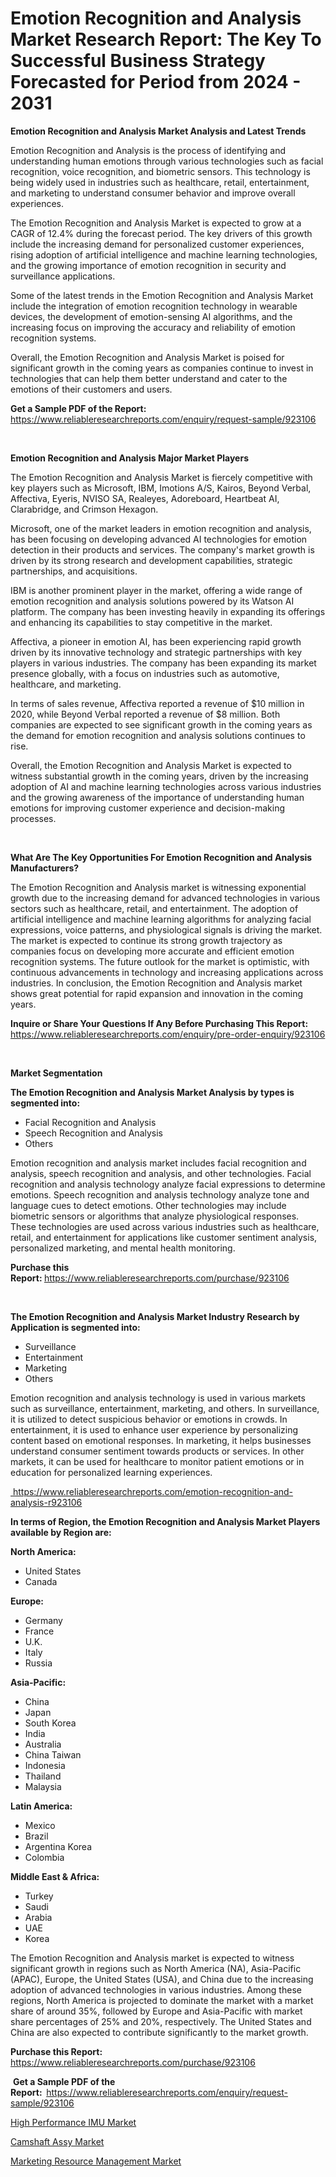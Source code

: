 <p><h1>Emotion Recognition and Analysis Market Research Report: The Key To Successful Business Strategy Forecasted for Period from 2024 - 2031</h1></p><p><strong>Emotion Recognition and Analysis Market Analysis and Latest Trends</strong></p>
<p><p>Emotion Recognition and Analysis is the process of identifying and understanding human emotions through various technologies such as facial recognition, voice recognition, and biometric sensors. This technology is being widely used in industries such as healthcare, retail, entertainment, and marketing to understand consumer behavior and improve overall experiences.</p><p>The Emotion Recognition and Analysis Market is expected to grow at a CAGR of 12.4% during the forecast period. The key drivers of this growth include the increasing demand for personalized customer experiences, rising adoption of artificial intelligence and machine learning technologies, and the growing importance of emotion recognition in security and surveillance applications.</p><p>Some of the latest trends in the Emotion Recognition and Analysis Market include the integration of emotion recognition technology in wearable devices, the development of emotion-sensing AI algorithms, and the increasing focus on improving the accuracy and reliability of emotion recognition systems.</p><p>Overall, the Emotion Recognition and Analysis Market is poised for significant growth in the coming years as companies continue to invest in technologies that can help them better understand and cater to the emotions of their customers and users.</p></p>
<p><strong>Get a Sample PDF of the Report:&nbsp;</strong> <a href="https://www.reliableresearchreports.com/enquiry/request-sample/923106">https://www.reliableresearchreports.com/enquiry/request-sample/923106</a></p>
<p>&nbsp;</p>
<p><strong>Emotion Recognition and Analysis Major Market Players</strong></p>
<p><p>The Emotion Recognition and Analysis Market is fiercely competitive with key players such as Microsoft, IBM, Imotions A/S, Kairos, Beyond Verbal, Affectiva, Eyeris, NVISO SA, Realeyes, Adoreboard, Heartbeat AI, Clarabridge, and Crimson Hexagon. </p><p>Microsoft, one of the market leaders in emotion recognition and analysis, has been focusing on developing advanced AI technologies for emotion detection in their products and services. The company's market growth is driven by its strong research and development capabilities, strategic partnerships, and acquisitions.</p><p>IBM is another prominent player in the market, offering a wide range of emotion recognition and analysis solutions powered by its Watson AI platform. The company has been investing heavily in expanding its offerings and enhancing its capabilities to stay competitive in the market.</p><p>Affectiva, a pioneer in emotion AI, has been experiencing rapid growth driven by its innovative technology and strategic partnerships with key players in various industries. The company has been expanding its market presence globally, with a focus on industries such as automotive, healthcare, and marketing.</p><p>In terms of sales revenue, Affectiva reported a revenue of $10 million in 2020, while Beyond Verbal reported a revenue of $8 million. Both companies are expected to see significant growth in the coming years as the demand for emotion recognition and analysis solutions continues to rise.</p><p>Overall, the Emotion Recognition and Analysis Market is expected to witness substantial growth in the coming years, driven by the increasing adoption of AI and machine learning technologies across various industries and the growing awareness of the importance of understanding human emotions for improving customer experience and decision-making processes.</p></p>
<p>&nbsp;</p>
<p><strong>What Are The Key Opportunities For Emotion Recognition and Analysis Manufacturers?</strong></p>
<p><p>The Emotion Recognition and Analysis market is witnessing exponential growth due to the increasing demand for advanced technologies in various sectors such as healthcare, retail, and entertainment. The adoption of artificial intelligence and machine learning algorithms for analyzing facial expressions, voice patterns, and physiological signals is driving the market. The market is expected to continue its strong growth trajectory as companies focus on developing more accurate and efficient emotion recognition systems. The future outlook for the market is optimistic, with continuous advancements in technology and increasing applications across industries. In conclusion, the Emotion Recognition and Analysis market shows great potential for rapid expansion and innovation in the coming years.</p></p>
<p><strong>Inquire or Share Your Questions If Any Before Purchasing This Report:</strong> <a href="https://www.reliableresearchreports.com/enquiry/pre-order-enquiry/923106">https://www.reliableresearchreports.com/enquiry/pre-order-enquiry/923106</a></p>
<p>&nbsp;</p>
<p><strong>Market Segmentation</strong></p>
<p><strong>The Emotion Recognition and Analysis Market Analysis by types is segmented into:</strong></p>
<p><ul><li>Facial Recognition and Analysis</li><li>Speech Recognition and Analysis</li><li>Others</li></ul></p>
<p><p>Emotion recognition and analysis market includes facial recognition and analysis, speech recognition and analysis, and other technologies. Facial recognition and analysis technology analyze facial expressions to determine emotions. Speech recognition and analysis technology analyze tone and language cues to detect emotions. Other technologies may include biometric sensors or algorithms that analyze physiological responses. These technologies are used across various industries such as healthcare, retail, and entertainment for applications like customer sentiment analysis, personalized marketing, and mental health monitoring.</p></p>
<p><strong>Purchase this Report:&nbsp;</strong><a href="https://www.reliableresearchreports.com/purchase/923106">https://www.reliableresearchreports.com/purchase/923106</a></p>
<p>&nbsp;</p>
<p><strong>The Emotion Recognition and Analysis Market Industry Research by Application is segmented into:</strong></p>
<p><ul><li>Surveillance</li><li>Entertainment</li><li>Marketing</li><li>Others</li></ul></p>
<p><p>Emotion recognition and analysis technology is used in various markets such as surveillance, entertainment, marketing, and others. In surveillance, it is utilized to detect suspicious behavior or emotions in crowds. In entertainment, it is used to enhance user experience by personalizing content based on emotional responses. In marketing, it helps businesses understand consumer sentiment towards products or services. In other markets, it can be used for healthcare to monitor patient emotions or in education for personalized learning experiences.</p></p>
<p><a href="https://www.reliableresearchreports.com/emotion-recognition-and-analysis-r923106">&nbsp;https://www.reliableresearchreports.com/emotion-recognition-and-analysis-r923106</a></p>
<p><strong>In terms of Region, the Emotion Recognition and Analysis Market Players available by Region are:</strong></p>
<p>
    <p> <strong> North America: </strong>
        <ul>
            <li>United States</li>
            <li>Canada</li>
        </ul>
        </p> 
    <p> <strong> Europe: </strong>
        <ul>
            <li>Germany</li>
            <li>France</li>
            <li>U.K.</li>
            <li>Italy</li>
            <li>Russia</li>
        </ul>
        </p> 
    <p> <strong> Asia-Pacific: </strong>
        <ul>
            <li>China</li>
            <li>Japan</li>
            <li>South Korea</li>
            <li>India</li>
            <li>Australia</li>
            <li>China Taiwan</li>
            <li>Indonesia</li>
            <li>Thailand</li>
            <li>Malaysia</li>
        </ul>
        </p> 
    <p> <strong> Latin America: </strong>
        <ul>
            <li>Mexico</li>
            <li>Brazil</li>
            <li>Argentina Korea</li>
            <li>Colombia</li>
        </ul>
        </p> 
    <p> <strong> Middle East & Africa: </strong>
        <ul>
            <li>Turkey</li>
            <li>Saudi</li>
            <li>Arabia</li>
            <li>UAE</li>
            <li>Korea</li>
        </ul>
    </p>
    </p>
<p><p>The Emotion Recognition and Analysis market is expected to witness significant growth in regions such as North America (NA), Asia-Pacific (APAC), Europe, the United States (USA), and China due to the increasing adoption of advanced technologies in various industries. Among these regions, North America is projected to dominate the market with a market share of around 35%, followed by Europe and Asia-Pacific with market share percentages of 25% and 20%, respectively. The United States and China are also expected to contribute significantly to the market growth.</p></p>
<p><strong>Purchase this Report: </strong><a href="https://www.reliableresearchreports.com/purchase/923106">https://www.reliableresearchreports.com/purchase/923106</a></p>
<p>&nbsp;<strong>Get a Sample PDF of the Report:&nbsp;&nbsp;</strong><a href="https://www.reliableresearchreports.com/enquiry/request-sample/923106">https://www.reliableresearchreports.com/enquiry/request-sample/923106</a></p>
<p><strong></strong></p>
<p><p><a href="https://www.linkedin.com/pulse/high-performance-imu-market-analysis-its-cagr-segmentation-global-dhgoc?trackingId=RwQEJkdlP8SyqcV5SH303w%3D%3D">High Performance IMU Market</a></p><p><a href="https://www.linkedin.com/pulse/camshaft-assy-market-competitive-analysis-trends-forecast-2031-rl2re?trackingId=OtqurzEIJefLVF20GAEuVQ%3D%3D">Camshaft Assy Market</a></p><p><a href="https://www.linkedin.com/pulse/marketing-resource-management-market-outlook-industry-overview-aux4f?trackingId=T1Dch0yFrhMAoGflzKwkPg%3D%3D">Marketing Resource Management Market</a></p></p>